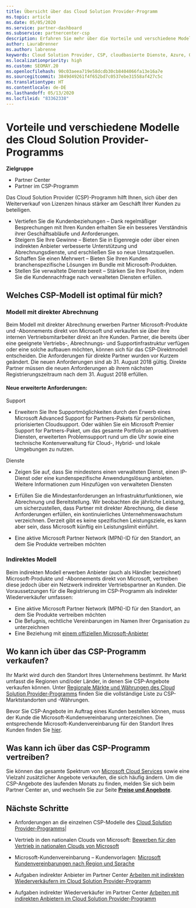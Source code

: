 ```yaml
---
title: Übersicht über das Cloud Solution Provider-Programm
ms.topic: article
ms.date: 05/05/2020
ms.service: partner-dashboard
ms.subservice: partnercenter-csp
description: Erfahren Sie mehr über die Vorteile und verschiedene Modelle im Cloud Solution Provider-Programm, um Ihr Unternehmen mit neuen Kunden und neuem Know-how voranzubringen.
author: LauraBrenner
ms.author: labrenne
keywords: Cloud Solution Provider, CSP, cloudbasierte Dienste, Azure, Office 365, Dynamics, CSP-Partner im CSP, direkte Partner, direkter CSP-Partner, indirekter CSP-Händler, direkter CSP, indirekter CSP, direktes Modell, indirektes Modell, indirekter Händler, indirekter Anbieter, Anbieter, Verteiler, Cloud Solution Provider-Programm
ms.localizationpriority: high
ms.custom: SEOMAY.20
ms.openlocfilehash: 90c03aeea719e58dcdb30cb8404066fa13e16a7e
ms.sourcegitcommit: 3849d49261f4f652bd7c0537ebe31558af427c5c
ms.translationtype: HT
ms.contentlocale: de-DE
ms.lasthandoff: 05/13/2020
ms.locfileid: "83362338"
---
```

# <a name="cloud-solution-provider-program-benefits-and-different-models"></a>Vorteile und verschiedene Modelle des Cloud Solution Provider-Programms

**Zielgruppe**

- Partner Center
- Partner im CSP-Programm

Das Cloud Solution Provider (CSP)-Programm hilft Ihnen, sich über den Weiterverkauf von Lizenzen hinaus stärker am Geschäft Ihrer Kunden zu beteiligen.

- Vertiefen Sie die Kundenbeziehungen – Dank regelmäßiger Besprechungen mit Ihren Kunden erhalten Sie ein besseres Verständnis ihrer Geschäftsabläufe und Anforderungen.
- Steigern Sie Ihre Gewinne – Bieten Sie in Eigenregie oder über einen indirekten Anbieter verbesserte Unterstützung und Abrechnungsdienste, und erschließen Sie so neue Umsatzquellen.  
- Schaffen Sie einen Mehrwert – Bieten Sie Ihren Kunden branchenspezifische Lösungen im Bundle mit Microsoft-Produkten.
- Stellen Sie verwaltete Dienste bereit – Stärken Sie Ihre Position, indem Sie die Kundennachfrage nach verwalteten Diensten erfüllen. 

## <a name="which-csp-model-is-best-for-me"></a>Welches CSP-Modell ist optimal für mich?

### <a name="direct-bill-model"></a>Modell mit direkter Abrechnung

 Beim Modell mit direkter Abrechnung erwerben Partner Microsoft-Produkte und -Abonnements direkt von Microsoft und verkaufen sie über ihre internen Vertriebsmitarbeiter direkt an ihre Kunden. Partner, die bereits über eine geeignete Vertriebs-, Abrechnungs- und Supportinfrastruktur verfügen oder eine solche aufbauen möchten, können sich für das CSP-Direktmodell entscheiden. Die Anforderungen für direkte Partner wurden vor Kurzem geändert. Die neuen Anforderungen sind ab 31. August 2018 gültig. Direkte Partner müssen die neuen Anforderungen ab ihrem nächsten Registrierungszeitraum nach dem 31. August 2018 erfüllen.

#### <a name="new-expanded-requirements"></a>Neue erweiterte Anforderungen:

Support

- Erweitern Sie Ihre Supportmöglichkeiten durch den Erwerb eines Microsoft Advanced Support for Partners-Pakets für persönlichen, priorisierten Cloudsupport. Oder wählen Sie ein Microsoft Premier Support for Partners-Paket, um das gesamte Portfolio an proaktiven Diensten, erweiterten Problemsupport rund um die Uhr sowie eine technische Kontenverwaltung für Cloud-, Hybrid- und lokale Umgebungen zu nutzen.

Dienste

- Zeigen Sie auf, dass Sie mindestens einen verwalteten Dienst, einen IP-Dienst oder eine kundenspezifische Anwendungslösung anbieten. Weitere Informationen zum Hinzufügen von verwalteten Diensten

- Erfüllen Sie die Mindestanforderungen an Infrastrukturfunktionen, wie Abrechnung und Bereitstellung.
Wir beobachten die jährliche Leistung, um sicherzustellen, dass Partner mit direkter Abrechnung, die diese Anforderungen erfüllen, ein kontinuierliches Unternehmenswachstum verzeichnen. Derzeit gibt es keine spezifischen Leistungsziele, es kann aber sein, dass Microsoft künftig ein Leistungslimit einführt.

- Eine aktive Microsoft Partner Network (MPN)-ID für den Standort, an dem Sie Produkte vertreiben möchten

### <a name="indirect-model"></a>Indirektes Modell

Beim indirekten Modell erwerben Anbieter (auch als Händler bezeichnet) Microsoft-Produkte und -Abonnements direkt von Microsoft, vertreiben diese jedoch über ein Netzwerk indirekter Vertriebspartner an Kunden. Die Voraussetzungen für die Registrierung im CSP-Programm als indirekter Wiederverkäufer umfassen:

- Eine aktive Microsoft Partner Network (MPN)-ID für den Standort, an dem Sie Produkte vertreiben möchten
- Die Befugnis, rechtliche Vereinbarungen im Namen Ihrer Organisation zu unterzeichnen
- Eine Beziehung mit [einem offiziellen Microsoft-Anbieter](https://partnercenter.microsoft.com/partner/find-a-provider)

## <a name="where-can-i-sell-through-the-csp-program"></a>Wo kann ich über das CSP-Programm verkaufen?

Ihr Markt wird durch den Standort Ihres Unternehmens bestimmt. Ihr Markt umfasst die Regionen und/oder Länder, in denen Sie CSP-Angebote verkaufen können. Unter [Regionale Märkte und Währungen des Cloud Solution Provider-Programms](regional-authorization-overview.md) finden Sie die vollständige Liste zu CSP-Marktstandorten und -Währungen.

Bevor Sie CSP-Angebote im Auftrag eines Kunden bestellen können, muss der Kunde die Microsoft-Kundenvereinbarung unterzeichnen. Die entsprechende Microsoft-Kundenvereinbarung für den Standort Ihres Kunden finden Sie [hier](agreements.md).  

## <a name="what-can-i-sell-through-the-csp-program"></a>Was kann ich über das CSP-Programm vertreiben?

Sie können das gesamte Spektrum von [Microsoft Cloud Services](https://partner.microsoft.com/cloud-solution-provider/products-and-services) sowie eine Vielzahl zusätzlicher Angebote verkaufen, die sich häufig ändern. Um die CSP-Angebote des laufenden Monats zu finden, melden Sie sich beim Partner Center an, und wechseln Sie zur Seite [**Preise und Angebote**](https://partnercenter.microsoft.com/pcv/sales).

## <a name="next-steps"></a>Nächste Schritte

- Anforderungen an die einzelnen CSP-Modelle des [Cloud Solution Provider-Programms](https://partnercenter.microsoft.com/partner/cloud-solution-provider)|

- Vertrieb in den nationalen Clouds von Microsoft: [Bewerben für den Vertrieb in nationalen Clouds von Microsoft](csp-national-clouds-overview.md)

- Microsoft-Kundenvereinbarung – Kundenvorlagen: [Microsoft Kundenvereinbarungen nach Region und Sprache](agreements.md)

- Aufgaben indirekter Anbieter im Partner Center [Arbeiten mit indirekten Wiederverkäufern im Cloud Solution Provider-Programm](indirect-provider-tasks-in-partner-center.md)

- Aufgaben indirekter Wiederverkäufer im Partner Center [Arbeiten mit indirekten Anbietern im Cloud Solution Provider-Programm](indirect-reseller-tasks-in-partner-center.md)
